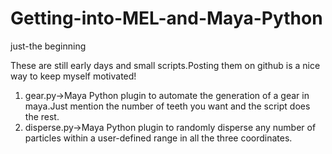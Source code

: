 # Getting-into-MEL-and-Maya-Python
just-the beginning

These are still early days and small scripts.Posting them on github is a nice way to keep myself motivated!

1. gear.py->Maya Python plugin to automate the generation of a gear in maya.Just mention the number of teeth you want and the script does the rest.
2. disperse.py->Maya Python plugin to randomly disperse any number of particles within a user-defined range in all the three coordinates.

